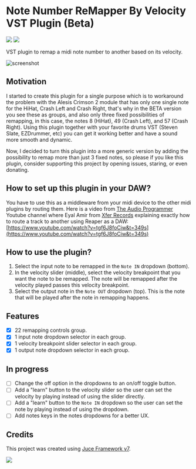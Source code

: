 # Note Number ReMapper By Velocity VST Plugin (Beta)

[<img src="https://img.shields.io/badge/slack-@lesimoes/help-blue.svg?logo=slack">](https://lesimoes.slack.com/messages/C0529HW9ZV0) 
[<img src="https://img.shields.io/badge/discord-@lesimoes/help-blue.svg?logo=discord">](https://discord.gg/zNkB3XvQpA) 

VST plugin to remap a midi note number to another based on its velocity.

![screenshot](https://user-images.githubusercontent.com/5066378/226111440-5d9adbca-3bfd-4aa1-964a-64a4499571d7.png)

## Motivation

I started to create this plugin for a single purpose which is to workaround the problem with the Alesis Crimson 2 module that has only one single note for the HiHat, Crash Left and Crash Right, that's why in the BETA version you see these as groups, and also only three fixed possibilities of remapping, in this case, the notes 8 (HiHat), 49 (Crash Left), and 57 (Crash Right). Using this plugin together with your favorite drums VST (Steven Slate, EZDrummer, etc) you can get it working better and have a sound more smooth and dynamic.

Now, I decided to turn this plugin into a more generic version by adding the possibility to remap more than just 3 fixed notes, so please if you like this plugin, consider supporting this project by opening issues, staring, or even donating.

## How to set up this plugin in your DAW?
You have to use this as a middleware from your midi device to the other midi plugins by routing them. Here is a video from [The Audio Programmer](https://www.youtube.com/@TheAudioProgrammer) Youtube channel where Eyal Amir from [Xfer Records](https://xferrecords.com/) explaining exactly how to route a track to another using Reaper as a DAW: [https://www.youtube.com/watch?v=tgf6J8foCiw&t=349s](https://www.youtube.com/watch?v=tgf6J8foCiw&t=349s)

## How to use the plugin?

1. Select the input note to be remapped in the `Note IN` dropdown (bottom).
2. In the velocity slider (middle), select the velocity breakpoint that you want the note to be remapped. The note will be remapped after the velocity played passes this velocity breakpoint.
3. Select the output note in the `Note OUT` dropdown (top). This is the note that will be played after the note in remapping happens.

## Features

- [x] 22 remapping controls group.
- [x] 1 input note dropdown selector in each group.
- [x] 1 velocity breakpoint slider selector in each group.
- [x] 1 output note dropdown selector in each group.

## In progress

- [ ] Change the off option in the dropdowns to an on/off toggle button.
- [ ] Add a "learn" button to the velocity slider so the user can set the velocity by playing instead of using the slider directly.
- [ ] Add a "learn" button to the `Note IN` dropdown so the user can set the note by playing instead of using the dropdown.
- [ ] Add notes keys in the notes dropdowns for a better UX.

## Credits

This project was created using [Juce Framework v7](https://juce.com/).

<img src="https://juce.com/wp-content/uploads/2022/07/JUCE-logo-horiz-ondark.png">
